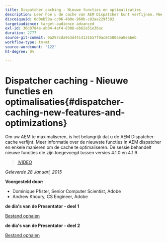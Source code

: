 ```yaml
---
title: Dispatcher caching - Nieuwe functies en optimalisaties
description: Leer hoe u de cache van AEM Dispatcher kunt verfijnen. Meer informatie over de nieuwste functies in AEM dispatcher en enkele manieren om de cache te optimaliseren. De sessie behandelt nieuwe functies die zijn toegevoegd tussen versies 4.1.0 en 4.1.9.
discoiquuid: 0d0eb59a-cc06-4b0e-960b-c82aa229f382
targetaudience: target-audience advanced
exl-id: 36d0784e-ab04-4af4-8308-eb62a51e36ac
duration: 2777
source-git-commit: 9a297cda953d4414131657f9ac84580aea0eabeb
workflow-type: tm+mt
source-wordcount: '122'
ht-degree: 0%

---
```


# Dispatcher caching - Nieuwe functies en optimalisaties{#dispatcher-caching-new-features-and-optimizations}

Om uw AEM te maximaliseren, is het belangrijk dat u de AEM Dispatcher-cache verfijnt. Meer informatie over de nieuwste functies in AEM dispatcher en enkele manieren om de cache te optimaliseren. De sessie behandelt nieuwe functies die zijn toegevoegd tussen versies 4.1.0 en 4.1.9.

>[!VIDEO](https://video.tv.adobe.com/v/19378/?quality=9)

*Geleverde 28 Januari, 2015*

**Voorgesteld door:**

* Dominique Pfister, Senior Computer Scientist, Adobe
* Andrew Khoury, CS Engineer, Adobe

**de dia&#39;s van de Presentator - deel 1**

[Bestand ophalen](assets/aemgems-dispatcher-caching-part1-jan-28-2015.pdf)

**de dia&#39;s van de Presentator - deel 2**

[Bestand ophalen](assets/aemgems-dispatcher-caching-part2-jan-28-2015.pdf)
<!--
[Get back to the Overview](https://helpx.adobe.com/nl/experience-manager/kt/eseminars/gems/aem-index.html)
-->
